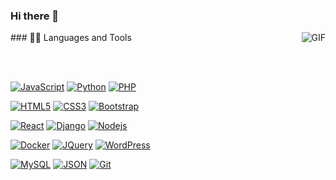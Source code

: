 ### Hi there 👋



<!--
**davedicelis/davedicelis** is a ✨ _special_ ✨ repository because its `README.md` (this file) appears on your GitHub profile.

Here are some ideas to get you started:

- 🔭 I’m currently working on ...
- 🌱 I’m currently learning ...
- 👯 I’m looking to collaborate on ...
- 🤔 I’m looking for help with ...
- 💬 Ask me about ...
- 📫 How to reach me: ...
- 😄 Pronouns: ...
- ⚡ Fun fact: ...
-->

 <img align="right" alt="GIF" src="https://media.giphy.com/media/836HiJc7pgzy8iNXCn/giphy.gif" />
### 👨‍💻 Languages and Tools

<br /><br />

[![JavaScript](https://img.shields.io/badge/-JavaScript-black?style=flat&logo=javascript&link=https://github.com/davedicelis)](https://github.com/davedicelis) 
[![Python](https://img.shields.io/badge/-python-green?style=flat&logo=python&link=https://github.com/davedicelis)](https://github.com/davedicelis) 
[![PHP](https://img.shields.io/badge/-PHP-black?style=flat&logo=PHP&link=https://github.com/davedicelis)](https://github.com/davedicelis)

[![HTML5](https://img.shields.io/badge/-HTML5-E34F26?style=flat&logo=html5&logoColor=white&link=https://github.com/BRdhanani)](https://github.com/davedicelis) 
[![CSS3](https://img.shields.io/badge/-CSS3-1572B6?style=flat&logo=css3&link=https://github.com/davedicelis)](https://github.com/davedicelis) 
[![Bootstrap](https://img.shields.io/badge/-Bootstrap-563D7C?style=flat&logo=bootstrap&link=https://github.com/davedicelis)](https://github.com/davedicelis) 

[![React](https://img.shields.io/badge/-React-black?style=flat&logo=react&link=https://github.com/davedicelis)](https://github.com/davedicelis) 
[![Django](https://img.shields.io/badge/-django-green?style=flat&logo=django&link=https://github.com/davedicelis)](https://github.com/davedicelis) 
[![Nodejs](https://img.shields.io/badge/-Nodejs-green?style=flat&logo=Node.js&link=https://github.com/davedicelis)](https://github.com/davedicelis) 

[![Docker](https://img.shields.io/badge/-Docker-black?style=flat&logo=docker&link=https://github.com/davedicelis)](https://github.com/davedicelis) 
[![JQuery](https://img.shields.io/badge/-JQuery-blue?style=flat&logo=jquery&link=https://github.com/davedicelis)](https://github.com/davedicelis) 
[![WordPress](https://img.shields.io/badge/-WordPress-blue?style=flat&logo=wordpress&link=https://github.com/davedicelis)](https://github.com/davedicelis) 

[![MySQL](https://img.shields.io/badge/-MySQL-black?style=flat&logo=mysql&link=https://github.com/davedicelis)](https://github.com/davedicelis)
[![JSON](https://img.shields.io/badge/-json-02569B?style=flat&logo=json&link=https://github.com/davedicelis)](https://github.com/davedicelis)
[![Git](https://img.shields.io/badge/-Git-black?style=flat&logo=git&link=https://github.com/davedicelis)](https://github.com/davedicelis) 

